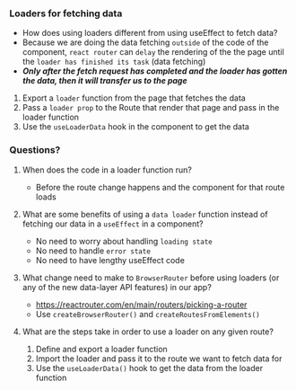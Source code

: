 ### Loaders for fetching data

- How does using loaders different from using useEffect to fetch data?
 - Because we are doing the data fetching `outside` of the code of the component, `react router` can `delay` the rendering of the the page until the `loader has finished its task` (data fetching)
 - ***Only after the fetch request has completed and the loader has gotten the data, then it will transfer us to the page***

1. Export a `loader` function from the page that fetches the data
2. Pass a `loader prop` to the Route that render that page and pass in the loader function
3. Use the `useLoaderData` hook in the component to get the data


### Questions?
1. When does the code in a loader function run?
    - Before the route change happens and the component for that route loads


2. What are some benefits of using a `data loader` function instead of fetching our data in a `useEffect` in a component?
   - No need to worry about handling `loading state`
   - No need to handle `error state`
   - No need to have lengthy useEffect code
   
   
3. What change need to make to `BrowserRouter` before using loaders (or any of the new data-layer API features) in our app?
    - https://reactrouter.com/en/main/routers/picking-a-router
    - Use `createBrowserRouter()` and `createRoutesFromElements()`
   
   
4. What are the steps take in order to use a loader on any given route?

    1. Define and export a loader function
    2. Import the loader and pass it to the route we want to fetch data for
    3. Use the `useLoaderData()` hook to get the data from the loader function